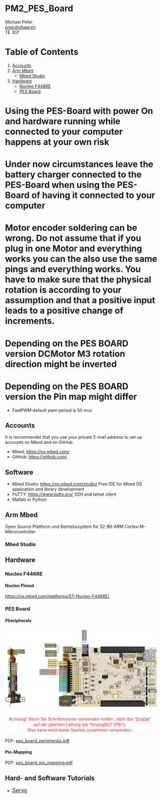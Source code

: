 # PM2_PES_Board

Michael Peter\
pmic@zhaw.ch\
TE 307

# Table of Contents
1. [Accounts](#accounts)
2. [Arm Mbed](#arm-mbed)
    * [Mbed Studio](#mbed-studio)
3. [Hardware](#hardware)
    * [Nucleo F446RE](#nucleo-f446re)
    * [PES Board](#pes-board)

# Using the PES-Board with power On and hardware running while connected to your computer happens at your own risk

# Under now circumstances leave the battery charger connected to the PES-Board when using the PES-Board of having it connected to your computer

# Motor encoder soldering can be wrong. Do not assume that if you plug in one Motor and everything works you can the also use the same pings and everything works. You have to make sure that the physical rotation is according to your assumption and that a positive input leads to a positive change of increments.

# Depending on the PES BOARD version DCMotor M3 rotation direction might be inverted

# Depending on the PES BOARD version the Pin map might differ

- FastPWM default pwm period is 50 mus

## Accounts

It is recommendet that you use your private E-mail address to set up accounts on Mbed and on GitHub.

- Mbed: https://os.mbed.com/
- GitHub: https://github.com/


## Software

- Mbed Studio: https://os.mbed.com/studio/ Free IDE for Mbed OS application and library development
- PuTTY: https://www.putty.org/ SSH and telnet client
- Matlab or Python

## Arm Mbed

Open Source Plattform und Betriebssystem für 32-Bit-ARM Cortex-M-Mikrocontroller

### Mbed Studio

## Hardware

### Nucleo F446RE

#### Nucleo Pinout
https://os.mbed.com/platforms/ST-Nucleo-F446RE/

### PES Board

#### Pheripherals

![pes_board_peripherals.PNG](markdown/pes_board_peripherals.PNG "PES Board Pheripherals")
<!-- <img src="markdown/pes_board_peripherals.PNG" alt="PES Board Pheripherals" style="width:600px;"/> -->

PDF: [pes_board_peripherals.pdf](./datasheet/pes_board_peripherals.pdf)

#### Pin-Mapping

PDF: [pes_board_pin_mapping.pdf](./datasheet/pes_board_pin_mapping.pdf)


## Hard- and Software Tutorials

- [<font size="4"> Servo </font>](markdown/servo.md)


